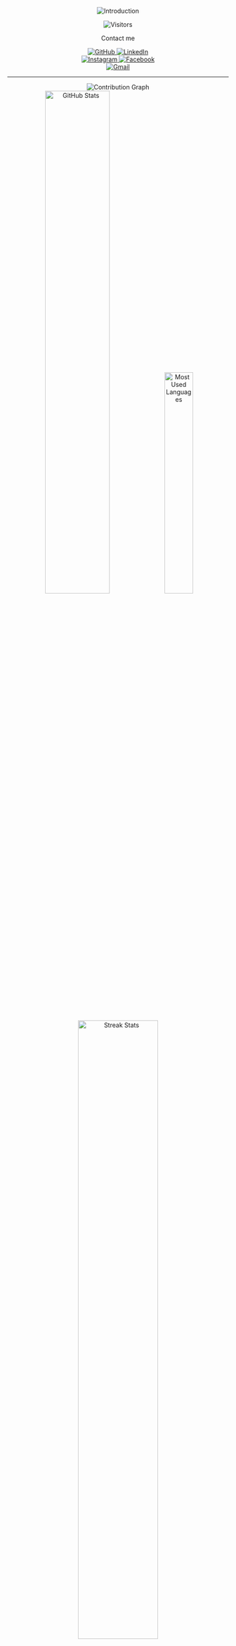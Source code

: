 <!-- Introduction -->
<p align="center">
  <img alt="Introduction" src="https://readme-typing-svg.herokuapp.com?font=Fira+Code&weight=900&size=30&duration=3000&pause=1000&color=8FBCCBFF&center=true&vCenter=true&width=435&lines=Hello+%F0%9F%91%8B;My+name+is+Dinh+Quang+Duy.;I'm+20+years+old.;Welcome+to+my+GitHub"/>
</p>

<!-- Visitors Counter -->
<p align="center">
  <img alt="Visitors" src="https://komarev.com/ghpvc/?username=quangduy201&label=Visitors&color=8FBCCB&style=for-the-badge"/>
</p>

<!-- Social Media -->
<p align="center">Contact me</p>
<div align="center">
  <a href="https://github.com/quangduy201" target="_blank" rel="noreferrer noopener">
    <img alt="GitHub" src="https://img.shields.io/badge/@quangduy201-100000?style=for-the-badge&logo=github&logoColor=white"/>
  </a>
  <a href="https://www.linkedin.com/in/quangduy201/" target="_blank" rel="noreferrer noopener">
    <img alt="LinkedIn" src="https://img.shields.io/badge/@quangduy201-0077B5?style=for-the-badge&logo=linkedin&logoColor=white"/>
  </a>
  <br/>
  <a href="https://www.instagram.com/quangduy201/" target="_blank" rel="noreferrer noopener">
    <img alt="Instagram" src="https://img.shields.io/badge/@quangduy201-E4405F?style=for-the-badge&logo=instagram&logoColor=white"/>
  </a>
  <a href="https://www.facebook.com/quangduy201" target="_blank" rel="noreferrer noopener">
    <img alt="Facebook" src="https://img.shields.io/badge/@quangduy201-1877F2?style=for-the-badge&logo=facebook&logoColor=white"/>
  </a>
  <br/>
  <a href="mailto:dinhduy2012003@gmail.com" target="_blank" rel="noreferrer noopener">
    <img alt="Gmail" src="https://img.shields.io/badge/dinhduy2012003@gmail.com-D14836?style=for-the-badge&logo=gmail&logoColor=white"/>
  </a>
</div>

<hr/>

<!-- GitHub Statistics -->
<div align="center">
  <img alt="Contribution Graph" src="https://github-readme-activity-graph.vercel.app/graph?username=quangduy201&bg_color=2E344000&color=A9A9A9FF&title_color=81A1C1FF&line=81A1C1FF&point=8FBCBBFF&hide_border=true&custom_title=Duy's%20Contribution%20Graph"/>
  <br/>
  <img width=54.1% alt="GitHub Stats" src="https://github-readme-stats.vercel.app/api?username=quangduy201&show_icons=true&bg_color=2E344000&title_color=81A1C1FF&text_color=A9A9A9FF&icon_color=8FBCCBFF&custom_title=Duy%27s%20GitHub%20Stats&hide=issues&hide_border=true"/>
  <img width=35.9% alt="Most Used Languages" src="https://github-readme-stats.vercel.app/api/top-langs?username=quangduy201&show_icons=true&layout=compact&bg_color=2E344000&title_color=81A1C1FF&text_color=A9A9A9FF&custom_title=Duy's%20Most%20Used%20Languages&hide_border=true"/>
  <br/>
  <img width=60% alt="Streak Stats" src="https://github-readme-streak-stats.herokuapp.com?user=quangduy201&theme=nord&background=2E344000&dates=A9A9A9FF&hide_border=true"/>
</div>

<!---
quangduy201/quangduy201 is a ✨ special ✨ repository because its `README.md` (this file) appears on your GitHub profile.
You can click the Preview link to take a look at your changes.
--->
